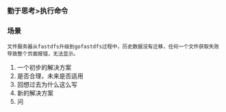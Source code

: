### 勤于思考>执行命令

### 场景
    文件服务器从fastdfs升级到gofastdfs过程中，历史数据没有迁移，任何一个文件获取失败导致整个页面报错，无法显示。

1. 一个初步的解决方案
2. 是否合理，未来是否适用
3. 回想过去为什么这么写
4. 新的解决方案
5. 问